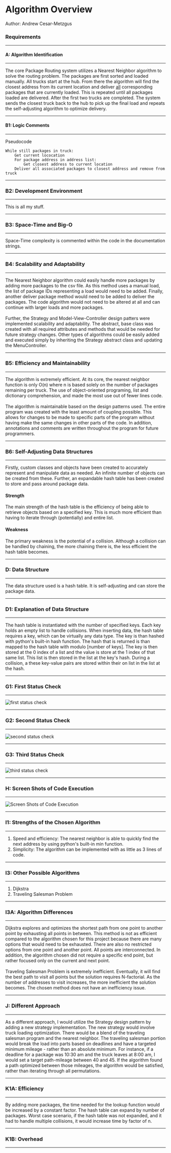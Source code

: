 # Algorithm Overview
Author: Andrew Cesar-Metzgus
<br>
### Requirements
***
#### A: Algorithm Identification
***
The core Package Routing system utilizes a Nearest Neighbor algorithm to solve the routing problem. The packages are 
first sorted and loaded manually. All trucks start at the hub. From there the algorithm will find the closest address
from its current location and deliver <u>all</u> corresponding packages that are currently loaded. This is repeated
until all packages loaded are delivered. After the first two trucks are completed. The system sends the closest truck
back to the hub to pick up the final load and repeats the self-adjusting algorithm to optimize delivery.
***
#### B1: Logic Comments
***
Pseudocode
    
    While still packages in truck:
        Get current lococation
        For package address in address list:
            Get closest address to current location
        Deliver all associated packages to closest address and remove from truck
***
### B2: Development Environment
***
This is all my stuff.
***
### B3: Space-Time and Big-O
***
Space-Time complexity is commented within the code in the documentation strings.
***
### B4: Scalability and Adaptability
***
The Nearest Neighbor algorithm could easily handle more packages by adding more packages to the csv file. As this method
uses a manual load, the list of package IDs representing a load would need to be added. Finally, another deliver package
method would need to be added to deliver the packages. The code algorithm would not need to be altered at all and can
continue with larger loads and more packages.
<br><br>
Further, the Strategy and Model-View-Controller design patters were implemented scalability and adaptability. The abstract, base
class was created with all required attributes and methods that would be needed for future strategy changes. Other types
of algorithms could be easily added and executed simply by inheriting the Strategy abstract class and updating the 
MenuController.
***
### B5: Efficiency and Maintainability
***
The algorithm is extremely efficient. At its core, the nearest neighbor function is only O(n) where n is based solely
on the number of packages remaining per truck. The use of object-oriented programing, list and dictionary comprehension,
and made the most use out of fewer lines code.
<br><br>
The algorithm is maintainable based on the design patterns used. The entire program was created with the least amount of
coupling possible. This allows for changes to be made to specific parts of the program without having make the same
changes in other parts of the code. In addition, annotations and comments are written throughout the program for future
programmers.
***
### B6: Self-Adjusting Data Structures
***
Firstly, custom classes and objects have been created to accurately represent and manipulate data as needed. An infinite
number of objects can be created from these. Further, an expandable hash table has been created to store and pass around
package data.
#### Strength
The main strength of the hash table is the efficiency of being able to retrieve objects based on a specified key. This
is much more efficient than having to iterate through (potentially) and entire list.
#### Weakness
The primary weakness is the potential of a collision. Although a collision can be handled by chaining, the more chaining
there is, the less efficient the hash table becomes.
***
### D: Data Structure
***
The data structure used is a hash table. It is self-adjusting and can store the package data.
***
### D1: Explanation of Data Structure
***
The hash table is instantiated with the number of specified keys. Each key holds an empty list to handle collisions.
When inserting data, the hash table requires a key, which can be virtually any data type. The key is than hashed with
python's built-in hash function. The hash that is returned is than mapped to the hash table with modulo [number of keys].
The key is then stored at the 0 index of a list and the value is store at the 1 index of that same list. This list is 
then stored in the list at the key's hash. During a collision, a these key-value pairs are stored within their on list
in the list at the hash.
***
### G1: First Status Check 
***
![first status check](images/first_status_check.JPG "First Status Check")
***
### G2: Second Status Check
***
![second status check](images/second_status_check.JPG "Second Status Check")
***
### G3: Third Status Check
***
![third status check](images/third_status_check.JPG "Third Status Check")
***
### H: Screen Shots of Code Execution
***
![Screen Shots of Code Execution](images/code_exe.JPG "Screen Shots of Code Execution")
***
### I1: Strengths of the Chosen Algorithm
***
1) Speed and efficiency: The nearest neighbor is able to quickly find the next address by using python's built-in min function.
2) Simplicity: The algorithm can be implemented with as little as 3 lines of code.
***
### I3: Other Possible Algorithms
***
1) Dijkstra
2) Traveling Salesman Problem
***
### I3A: Algorithm Differences
***
Dijkstra explores and optimizes the shortest path from one point to another point by exhausting all points in between.
This method is not as efficient compared to the algorithm chosen for this project because there are many options that 
would need to be exhausted. There are also no restricted options from one point and another point. All points are 
interconnected. In addition, the algorithm chosen did not require a specific end point, but rather focused only on the 
current and next point.
<br><br>
Traveling Salesman Problem is extremely inefficient. Eventually, it will find the best path to visit all points but the
solution requires N-factorial. As the number of addresses to visit increases, the more inefficient the solution becomes.
The chosen method does not have an inefficiency issue.
***
### J: Different Approach
***
As a different approach, I would utilize the Strategy design pattern by adding a new strategy implementation. The new
strategy would involve truck loading optimization. There would be a blend of the traveling salesman program and the
nearest neighbor. The traveling salesman portion would break the load into parts based on deadlines and have a targeted 
minimum mileage - rather than an absolute minimum. For instance, if a deadline for a package was 10:30 am and the truck
leaves at 8:00 am, I would set a target path-mileage between 40 and 45. If the algorithm found a path optimized between
those mileages, the algorithm would be satisfied, rather than iterating through all permutations.
***
### K1A: Efficiency
***
By adding more packages, the time needed for the lookup function would be increased by a constant factor. The hash table
can expand by number of packages. Worst case scenario, if the hash table was not expanded, and it had to handle multiple
collisions, it would increase time by factor of n.
***
### K1B: Overhead
***
